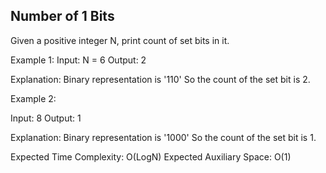 ## Number of 1 Bits
Given a positive integer N, print count of set bits in it. 

Example 1:
Input:
N = 6
Output:
2

Explanation:
Binary representation is '110' 
So the count of the set bit is 2.


Example 2:

Input:
8
Output:
1

Explanation:
Binary representation is '1000' 
So the count of the set bit is 1.

Expected Time Complexity: O(LogN)
Expected Auxiliary Space: O(1)
